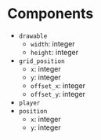 # Components

* `drawable`
    * `width`: integer
    * `height`: integer
* `grid_position`
    * `x`: integer
    * `y`: integer
    * `offset_x`: integer
    * `offset_y`: integer
* `player`
* `position`
    * `x`: integer
    * `y`: integer
